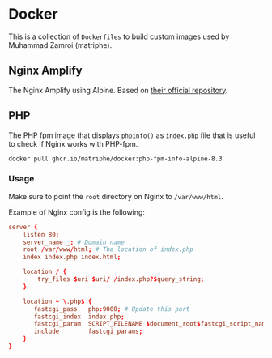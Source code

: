 # Docker

This is a collection of `Dockerfiles` to build custom images used by Muhammad Zamroi (matriphe).

## Nginx Amplify

The Nginx Amplify using Alpine. Based on [their official repository](https://github.com/nginxinc/docker-nginx-amplify).


## PHP

The PHP fpm image that displays `phpinfo()` as `index.php` file that is useful to check if Nginx works with PHP-fpm.

```console
docker pull ghcr.io/matriphe/docker:php-fpm-info-alpine-8.3
```

### Usage

Make sure to point the `root` directory on Nginx to `/var/www/html`.

Example of Nginx config is the following:

```conf
server {
    listen 80;
    server_name _; # Domain name
    root /var/www/html; # The location of index.php
    index index.php index.html;

    location / {
        try_files $uri $uri/ /index.php?$query_string;
    }

    location ~ \.php$ {
       fastcgi_pass   php:9000; # Update this part
       fastcgi_index  index.php;
       fastcgi_param  SCRIPT_FILENAME $document_root$fastcgi_script_name;
       include        fastcgi_params;
    }
}
```
